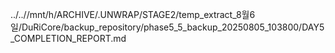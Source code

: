 ../..//mnt/h/ARCHIVE/.UNWRAP/STAGE2/temp_extract_8월6일/DuRiCore/backup_repository/phase5_5_backup_20250805_103800/DAY5_COMPLETION_REPORT.md